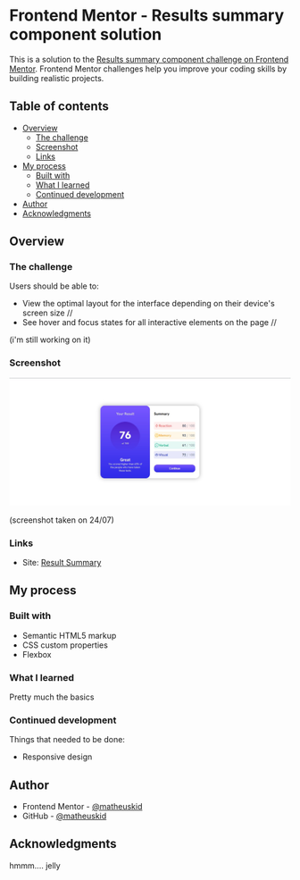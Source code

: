 # Frontend Mentor - Results summary component solution

This is a solution to the [Results summary component challenge on Frontend Mentor](https://www.frontendmentor.io/challenges/results-summary-component-CE_K6s0maV). Frontend Mentor challenges help you improve your coding skills by building realistic projects. 

## Table of contents

- [Overview](#overview)
  - [The challenge](#the-challenge)
  - [Screenshot](#screenshot)
  - [Links](#links)
- [My process](#my-process)
  - [Built with](#built-with)
  - [What I learned](#what-i-learned)
  - [Continued development](#continued-development)
- [Author](#author)
- [Acknowledgments](#acknowledgments)


## Overview

### The challenge

Users should be able to:

- View the optimal layout for the interface depending on their device's screen size //
- See hover and focus states for all interactive elements on the page //

(i'm still working on it)
### Screenshot

![](./screenshot.jpg)

 (screenshot taken on 24/07)

### Links

- Site: [Result Summary](https://matheuskid.github.io/results-summary/)

## My process

### Built with

- Semantic HTML5 markup
- CSS custom properties
- Flexbox

### What I learned

Pretty much the basics

### Continued development

Things that needed to be done:
 - Responsive design

## Author

- Frontend Mentor - [@matheuskid](https://www.frontendmentor.io/profile/matheuskid)
- GitHub - [@matheuskid](https://github.com/matheuskid)

## Acknowledgments

hmmm.... jelly
